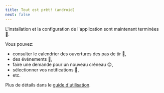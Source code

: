 ```yaml
---
title: Tout est prêt! (android)
next: false
---
```


L'installation et la configuration de l'application sont maintenant terminées :champagne:.

Vous pouvez:
- consulter le calendrier des ouvertures des pas de tir :dart:,
- des événements :partying_face:,
- faire une demande pour un nouveau créneau :heart_eyes:,
- sélectionner vos notifications :postal_horn:,
- etc.

Plus de détails dans le [guide d'utilisation](/user_guide/intro).